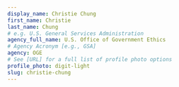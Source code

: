 ```yaml
---
display_name: Christie Chung
first_name: Christie
last_name: Chung
# e.g. U.S. General Services Administration
agency_full_name: U.S. Office of Government Ethics
# Agency Acronym [e.g., GSA]
agency: OGE
# See [URL] for a full list of profile photo options
profile_photo: digit-light
slug: christie-chung
---
```

